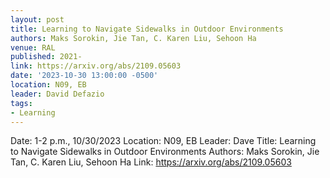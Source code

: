 ```yaml
---
layout: post
title: Learning to Navigate Sidewalks in Outdoor Environments
authors: Maks Sorokin, Jie Tan, C. Karen Liu, Sehoon Ha
venue: RAL
published: 2021-
link: https://arxiv.org/abs/2109.05603
date: '2023-10-30 13:00:00 -0500'
location: N09, EB
leader: David Defazio
tags:
- Learning
---
```

Date: 1-2 p.m., 10/30/2023
Location: N09, EB
Leader: Dave
Title: Learning to Navigate Sidewalks in Outdoor Environments
Authors: Maks Sorokin, Jie Tan, C. Karen Liu, Sehoon Ha
Link: https://arxiv.org/abs/2109.05603